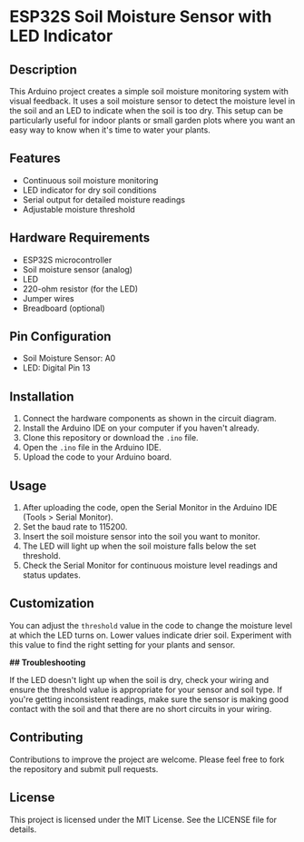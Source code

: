 # ESP32S Soil Moisture Sensor with LED Indicator

## Description

This Arduino project creates a simple soil moisture monitoring system with visual feedback. It uses a soil moisture sensor to detect the moisture level in the soil and an LED to indicate when the soil is too dry. This setup can be particularly useful for indoor plants or small garden plots where you want an easy way to know when it's time to water your plants.

## Features

- Continuous soil moisture monitoring
- LED indicator for dry soil conditions
- Serial output for detailed moisture readings
- Adjustable moisture threshold

## Hardware Requirements

- ESP32S microcontroller
- Soil moisture sensor (analog)
- LED
- 220-ohm resistor (for the LED)
- Jumper wires
- Breadboard (optional)

## Pin Configuration

- Soil Moisture Sensor: A0
- LED: Digital Pin 13

## Installation

1. Connect the hardware components as shown in the circuit diagram.
2. Install the Arduino IDE on your computer if you haven't already.
3. Clone this repository or download the `.ino` file.
4. Open the `.ino` file in the Arduino IDE.
5. Upload the code to your Arduino board.

## Usage

1. After uploading the code, open the Serial Monitor in the Arduino IDE (Tools > Serial Monitor).
2. Set the baud rate to 115200.
3. Insert the soil moisture sensor into the soil you want to monitor.
4. The LED will light up when the soil moisture falls below the set threshold.
5. Check the Serial Monitor for continuous moisture level readings and status updates.

## Customization

You can adjust the `threshold` value in the code to change the moisture level at which the LED turns on. Lower values indicate drier soil. Experiment with this value to find the right setting for your plants and sensor.



**## Troubleshooting**

If the LED doesn't light up when the soil is dry, check your wiring and ensure the threshold value is appropriate for your sensor and soil type.
If you're getting inconsistent readings, make sure the sensor is making good contact with the soil and that there are no short circuits in your wiring.

## Contributing
Contributions to improve the project are welcome. Please feel free to fork the repository and submit pull requests.

## License
This project is licensed under the MIT License. See the LICENSE file for details.
